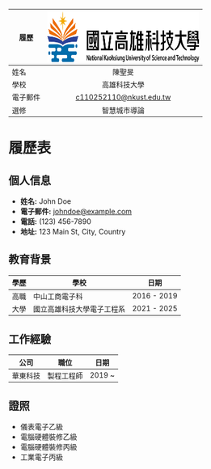 |      履歷        |<img src="https://github.com/C110252110/C110252110/blob/main/182513897.png" width=300 height=100/>|
| ---------------- |:-----------------------------:|
| 姓名             | 陳聖旻                  |
| 學校             | 高雄科技大學                  |
| 電子郵件         | c110252110@nkust.edu.tw          |
| 選修             | 智慧城市導論                  |

# 履歷表

## 個人信息
- **姓名:** John Doe
- **電子郵件:** johndoe@example.com
- **電話:** (123) 456-7890
- **地址:** 123 Main St, City, Country

## 教育背景
| 學歷 | 學校 | 日期 |
|------|------|------|
| 高職 | 中山工商電子科 | 2016 - 2019 |
| 大學 | 國立高雄科技大學電子工程系 | 2021 - 2025 |

## 工作經驗
| 公司 | 職位 | 日期 |
|------|------|------|
| 華東科技 | 製程工程師 | 2019 ~ |

## 證照
- 儀表電子乙級
- 電腦硬體裝修乙級
- 電腦硬體裝修丙級
- 工業電子丙級
